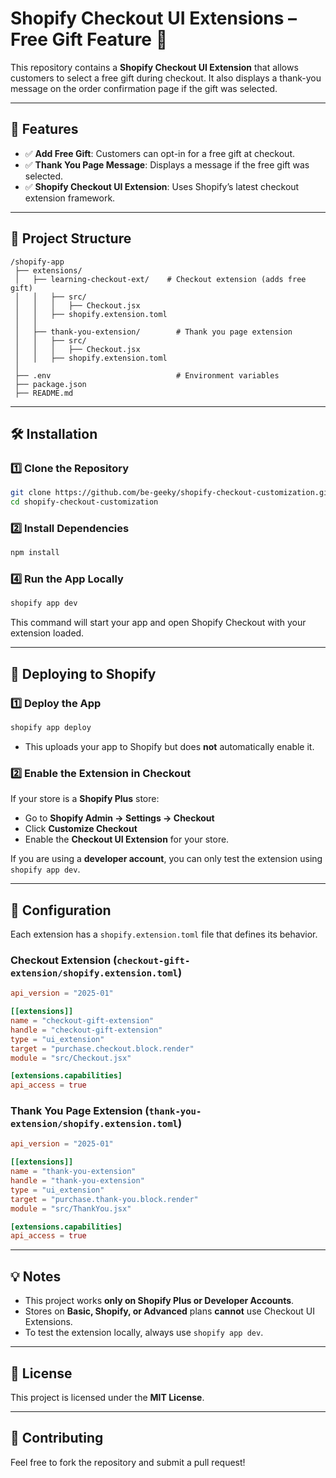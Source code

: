 # Shopify Checkout UI Extensions – Free Gift Feature 🎁  

This repository contains a **Shopify Checkout UI Extension** that allows customers to select a free gift during checkout. It also displays a thank-you message on the order confirmation page if the gift was selected.

---

## 🚀 Features  
- ✅ **Add Free Gift**: Customers can opt-in for a free gift at checkout.  
- ✅ **Thank You Page Message**: Displays a message if the free gift was selected.  
- ✅ **Shopify Checkout UI Extension**: Uses Shopify’s latest checkout extension framework.  

---

## 📂 Project Structure  
```
/shopify-app  
 ├── extensions/  
 │   ├── learning-checkout-ext/    # Checkout extension (adds free gift)  
 │   │   ├── src/  
 │   │   │   ├── Checkout.jsx  
 │   │   ├── shopify.extension.toml  
 │   │  
 │   ├── thank-you-extension/        # Thank you page extension  
 │   │   ├── src/  
 │   │   │   ├── Checkout.jsx  
 │   │   ├── shopify.extension.toml  
 │  
 ├── .env                            # Environment variables  
 ├── package.json  
 ├── README.md  
```

---

## 🛠️ Installation  

### 1️⃣ **Clone the Repository**  
```sh
git clone https://github.com/be-geeky/shopify-checkout-customization.git
cd shopify-checkout-customization
```

### 2️⃣ **Install Dependencies**  
```sh
npm install
```

### 4️⃣ **Run the App Locally**  
```sh
shopify app dev
```
This command will start your app and open Shopify Checkout with your extension loaded.

---

## 🚀 Deploying to Shopify  

### 1️⃣ **Deploy the App**  
```sh
shopify app deploy
```
- This uploads your app to Shopify but does **not** automatically enable it.  

### 2️⃣ **Enable the Extension in Checkout**  
If your store is a **Shopify Plus** store:
- Go to **Shopify Admin → Settings → Checkout**
- Click **Customize Checkout**
- Enable the **Checkout UI Extension** for your store.  

If you are using a **developer account**, you can only test the extension using `shopify app dev`.

---

## 📝 Configuration  

Each extension has a `shopify.extension.toml` file that defines its behavior.  

### Checkout Extension (`checkout-gift-extension/shopify.extension.toml`)  
```toml
api_version = "2025-01"

[[extensions]]
name = "checkout-gift-extension"
handle = "checkout-gift-extension"
type = "ui_extension"
target = "purchase.checkout.block.render"
module = "src/Checkout.jsx"

[extensions.capabilities]
api_access = true
```

### Thank You Page Extension (`thank-you-extension/shopify.extension.toml`)  
```toml
api_version = "2025-01"

[[extensions]]
name = "thank-you-extension"
handle = "thank-you-extension"
type = "ui_extension"
target = "purchase.thank-you.block.render"
module = "src/ThankYou.jsx"

[extensions.capabilities]
api_access = true
```

---

## 💡 Notes  
- This project works **only on Shopify Plus or Developer Accounts**.  
- Stores on **Basic, Shopify, or Advanced** plans **cannot** use Checkout UI Extensions.  
- To test the extension locally, always use `shopify app dev`.  

---

## 📜 License  
This project is licensed under the **MIT License**.  

---

## 🤝 Contributing  
Feel free to fork the repository and submit a pull request!  
